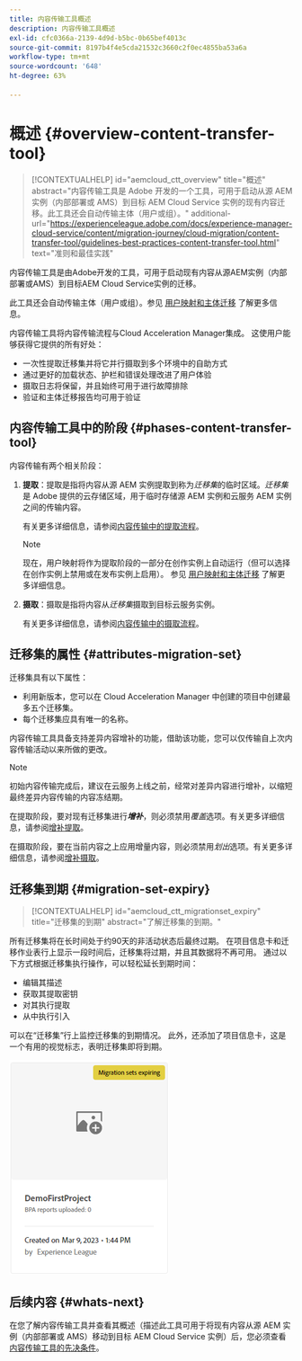 ```yaml
---
title: 内容传输工具概述
description: 内容传输工具概述
exl-id: cfc0366a-2139-4d9d-b5bc-0b65bef4013c
source-git-commit: 8197b4f4e5cda21532c3660c2f0ec4855ba53a6a
workflow-type: tm+mt
source-wordcount: '648'
ht-degree: 63%

---
```


# 概述 {#overview-content-transfer-tool}

>[!CONTEXTUALHELP]
>id="aemcloud_ctt_overview"
>title="概述"
>abstract="内容传输工具是 Adobe 开发的一个工具，可用于启动从源 AEM 实例（内部部署或 AMS）到目标 AEM Cloud Service 实例的现有内容迁移。此工具还会自动传输主体（用户或组）。"
>additional-url="https://experienceleague.adobe.com/docs/experience-manager-cloud-service/content/migration-journey/cloud-migration/content-transfer-tool/guidelines-best-practices-content-transfer-tool.html" text="准则和最佳实践"

内容传输工具是由Adobe开发的工具，可用于启动现有内容从源AEM实例（内部部署或AMS）到目标AEM Cloud Service实例的迁移。

此工具还会自动传输主体（用户或组）。参见 [用户映射和主体迁移](/help/journey-migration/content-transfer-tool/using-content-transfer-tool/user-mapping-and-migration.md) 了解更多信息。

内容传输工具将内容传输流程与Cloud Acceleration Manager集成。 这使用户能够获得它提供的所有好处：

* 一次性提取迁移集并将它并行摄取到多个环境中的自助方式
* 通过更好的加载状态、护栏和错误处理改进了用户体验
* 摄取日志将保留，并且始终可用于进行故障排除
* 验证和主体迁移报告均可用于验证

## 内容传输工具中的阶段 {#phases-content-transfer-tool}

内容传输有两个相关阶段：

1. **提取**：提取是指将内容从源 AEM 实例提取到称为&#x200B;*迁移集*&#x200B;的临时区域。*迁移集*&#x200B;是 Adobe 提供的云存储区域，用于临时存储源 AEM 实例和云服务 AEM 实例之间的传输内容。

   有关更多详细信息，请参阅[内容传输中的提取流程](/help/journey-migration/content-transfer-tool/using-content-transfer-tool/extracting-content.md)。

   >[!NOTE]
   >现在，用户映射将作为提取阶段的一部分在创作实例上自动运行（但可以选择在创作实例上禁用或在发布实例上启用）。 参见 [用户映射和主体迁移](/help/journey-migration/content-transfer-tool/using-content-transfer-tool/user-mapping-and-migration.md) 了解更多详细信息。

1. **摄取**：摄取是指将内容从&#x200B;*迁移集*&#x200B;摄取到目标云服务实例。

   有关更多详细信息，请参阅[内容传输中的摄取流程](/help/journey-migration/content-transfer-tool/using-content-transfer-tool/ingesting-content.md)。

## 迁移集的属性 {#attributes-migration-set}

迁移集具有以下属性：

* 利用新版本，您可以在 Cloud Acceleration Manager 中创建的项目中创建最多五个迁移集。
* 每个迁移集应具有唯一的名称。

内容传输工具具备支持差异内容增补的功能，借助该功能，您可以仅传输自上次内容传输活动以来所做的更改。

>[!NOTE]
>初始内容传输完成后，建议在云服务上线之前，经常对差异内容进行增补，以缩短最终差异内容传输的内容冻结期。

在提取阶段，要对现有迁移集进行&#x200B;***增补***，则必须禁用&#x200B;*覆盖*&#x200B;选项。有关更多详细信息，请参阅[增补提取](/help/journey-migration/content-transfer-tool/using-content-transfer-tool/extracting-content.md#top-up-extraction-process)。

在摄取阶段，要在当前内容之上应用增量内容，则必须禁用&#x200B;*划出*&#x200B;选项。有关更多详细信息，请参阅[增补摄取](/help/journey-migration/content-transfer-tool/using-content-transfer-tool/ingesting-content.md#top-up-ingestion-process)。

## 迁移集到期 {#migration-set-expiry}

>[!CONTEXTUALHELP]
>id="aemcloud_ctt_migrationset_expiry"
>title="迁移集的到期"
>abstract="了解迁移集的到期。"

所有迁移集将在长时间处于约90天的非活动状态后最终过期。 在项目信息卡和迁移作业表行上显示一段时间后，迁移集将过期，并且其数据将不再可用。 通过以下方式根据迁移集执行操作，可以轻松延长到期时间：

* 编辑其描述
* 获取其提取密钥
* 对其执行提取
* 从中执行引入

可以在“迁移集”行上监控迁移集的到期情况。 此外，还添加了项目信息卡，这是一个有用的视觉标志，表明迁移集即将到期。

![图像](/help/journey-migration/content-transfer-tool/assets-ctt/cttcam29.png)


## 后续内容 {#whats-next}

在您了解内容传输工具并查看其概述（描述此工具可用于将现有内容从源 AEM 实例（内部部署或 AMS）移动到目标 AEM Cloud Service 实例）后，您必须查看[内容传输工具的先决条件](/help/journey-migration/content-transfer-tool/using-content-transfer-tool/prerequisites-content-transfer-tool.md)。
